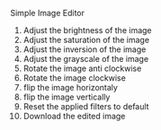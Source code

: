 Simple Image Editor

1. Adjust the brightness of the image
2. Adjust the saturation of the image
3. Adjust the inversion of the image
4. Adjust the grayscale of the image
5. Rotate the image anti clockwise
6. Rotate the image clockwise
7. flip the image horizontaly
8. flip the image vertically
9. Reset the applied filters to default
10. Download the edited image
